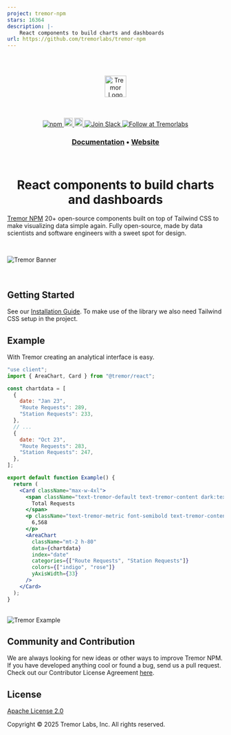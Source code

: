 ```yaml
---
project: tremor-npm
stars: 16364
description: |-
    React components to build charts and dashboards
url: https://github.com/tremorlabs/tremor-npm
---
```


<br />
<br />
<p align="center">
  <a href="https://npm.tremor.so">
    <picture>
       <source media="(prefers-color-scheme: dark)" srcset="images/tremor-logo-dark.svg">
      <source media="(prefers-color-scheme: light)" srcset="images/tremor-logo-light.svg">
    <img alt="Tremor Logo" src="images/tremor-logo-light.svg" height="50"/>
    </picture>
  </a>
</p>
<div align="center">
<br />
<br />

<div align="center">
  <a href="https://npmjs.com/package/@tremor/react">
    <img alt="npm" src="https://img.shields.io/npm/dm/@tremor/react?color=3b82f6&label=npm&logo=npm&labelColor=334155">
  </a>
  <a href="https://npm.tremor.so/docs/getting-started/installation">
    <img alt="Read the documentation" src="https://img.shields.io/badge/Docs-blue?style=flat&logo=readthedocs&color=3b82f6&labelColor=334155&logoColor=f5f5f5" height="20" width="auto">
  </a>
  <a href="https://github.com/tremorlabs/tremor-npm/blob/main/License">
    <img alt="License Apache 2.0" src="https://img.shields.io/badge/license-Apache 2.0-blue.svg?style=flat&color=3b82f6&labelColor=334155 " height="20" width="auto">
  </a>
  <a href="https://join.slack.com/t/tremor-community/shared_invite/zt-21ug6czv6-RckDPEAR6GdYOqfMGKOWpQ">
    <img src="https://img.shields.io/badge/Join-important.svg?color=4A154B&label=Slack&logo=slack&labelColor=334155&logoColor=f5f5f5" alt="Join Slack" />
  </a>
  <a href="https://twitter.com/intent/follow?screen_name=tremorlabs">
    <img src="https://img.shields.io/badge/Follow-important.svg?color=000000&label=@tremorlabs&logo=X&labelColor=334155&logoColor=f5f5f5" alt="Follow at Tremorlabs" />
  </a>
</div>
<h3 align="center">
  <a href="https://npm.tremor.so/docs/getting-started/installation">Documentation</a> &bull;
  <a href="https://npm.tremor.so">Website</a>
</h3>
<br />
  <h1>React components to build charts and dashboards</h1>
</div>

[Tremor NPM](https://npm.tremor.so/) 20+ open-source components built on top of Tailwind CSS to make visualizing data simple again. Fully open-source, made by data scientists and software engineers with a sweet spot for design.

<br />

![Tremor Banner](images/banner-github-readme.png)

<br />

## Getting Started

See our [Installation Guide](https://npm.tremor.so/docs/getting-started/installation). To make use of the library we also need Tailwind CSS setup in the project.

## Example

With Tremor creating an analytical interface is easy.

```jsx
"use client";
import { AreaChart, Card } from "@tremor/react";

const chartdata = [
  {
    date: "Jan 23",
    "Route Requests": 289,
    "Station Requests": 233,
  },
  // ...
  {
    date: "Oct 23",
    "Route Requests": 283,
    "Station Requests": 247,
  },
];

export default function Example() {
  return (
    <Card className="max-w-4xl">
      <span className="text-tremor-default text-tremor-content dark:text-dark-tremor-content">
        Total Requests
      </span>
      <p className="text-tremor-metric font-semibold text-tremor-content-strong dark:text-dark-tremor-content-strong">
        6,568
      </p>
      <AreaChart
        className="mt-2 h-80"
        data={chartdata}
        index="date"
        categories={["Route Requests", "Station Requests"]}
        colors={["indigo", "rose"]}
        yAxisWidth={33}
      />
    </Card>
  );
}
```

<br />

<picture>
  <source media="(prefers-color-scheme: dark)" srcset="images/example-dark.png">
  <source media="(prefers-color-scheme: light)" srcset="images/example-light.png">
  <img alt="Tremor Example" src="images/example-light.png"/>
</picture>

## Community and Contribution

We are always looking for new ideas or other ways to improve Tremor NPM. If you have developed anything cool or found a bug, send us a pull request. Check out our Contributor License Agreement [here](https://tremor.so/contributors).

## License

[Apache License 2.0](https://github.com/tremorlabs/tremor-npm/blob/main/License)

Copyright &copy; 2025 Tremor Labs, Inc. All rights reserved.

